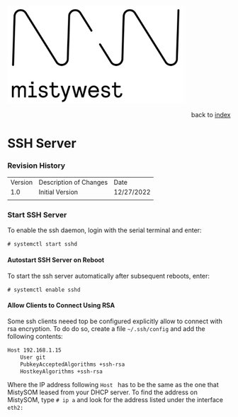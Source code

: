<img src="img/2018_MistyWest_LogoCombo_FINAL_RGB.png" alt="MistyWest" width="400"/><div style="text-align: right">back to [index](../README.md)</div>

# SSH Server
### Revision History

<table>
  <tr>
   <td>Version
   </td>
   <td>Description of Changes
   </td>
   <td>Date
   </td>
  </tr>
  <tr>
   <td>
	   1.0
   </td>
   <td>
	   Initial Version
   </td>
   <td>
	   12/27/2022
   </td>
  </tr>
  <tr>
   <td>
   </td>
   <td>
   </td>
   <td>
   </td>
  </tr>
</table>

### Start SSH Server

To enable the ssh daemon, login with the serial terminal and enter:
```
# systemctl start sshd
```

#### Autostart SSH Server on Reboot

To start the ssh server automatically after subsequent reboots, enter:
```
# systemctl enable sshd
```

#### Allow Clients to Connect Using RSA


Some ssh clients neeed top be configured explicitly allow to connect with rsa encryption. To do do so, create a file `~/.ssh/config` and add the following contents:

```
Host 192.168.1.15
    User git
    PubkeyAcceptedAlgorithms +ssh-rsa
    HostkeyAlgorithms +ssh-rsa
```

Where the IP address following `Host ` has to be the same as the one that MistySOM leased from your DHCP server. To find the address on MistySOM, type `# ip a` and look for the address listed under the interface `eth2:`

